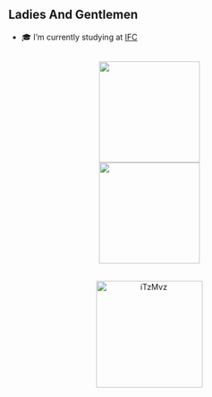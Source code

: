 <h2 align="left">Ladies And Gentlemen</h2>
<div>

- 🎓 I’m currently studying at <a href="http://araquari.ifc.edu.br">IFC</a>
</div>

##

<div align="center">
  <a href="https://github.com/iTzMvz/iTzMvz">
  <img height="180em" src="https://github-readme-stats.vercel.app/api?username=iTzMvz&show_icons=true&theme=dark&include_all_commits=true&count_private=true"/>
    <br>
  <img height="180em" src="https://github-readme-stats.vercel.app/api/top-langs/?username=iTzMvz&layout=compact&langs_count=7&theme=dark"/>
</div>

<br>
<p align="center">
   <img alt="iTzMvz" src="https://github-readme-streak-stats.herokuapp.com?user=iTzMvz&theme=chartreuse-dark&locale=pt-br&date_format=j%20M%5B%20Y%5D&hide_border=true" style="max-width:100%;" height="190em" >
</p>

 </a>
</div>

